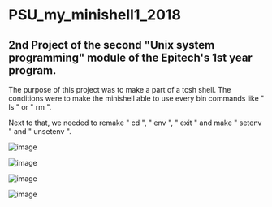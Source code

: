 # PSU_my_minishell1_2018

## 2nd Project of the second "Unix system programming" module of the Epitech's 1st year program.

The purpose of this project was to make a part of a tcsh shell.
The conditions were to make the minishell able to use every bin commands like " ls " or " rm ".

Next to that, we needed to remake " cd ", " env ", " exit " and make " setenv " and " unsetenv ".

![image](https://user-images.githubusercontent.com/48088392/53841792-f7b8a780-3f9d-11e9-9f7a-7d41cc96ddab.png)

![image](https://user-images.githubusercontent.com/48088392/53841838-29317300-3f9e-11e9-8588-f4c95e85c16f.png)

![image](https://user-images.githubusercontent.com/48088392/53841867-377f8f00-3f9e-11e9-8539-fc501e18e83e.png)

![image](https://user-images.githubusercontent.com/48088392/53841883-40706080-3f9e-11e9-989c-327d77a04271.png)
